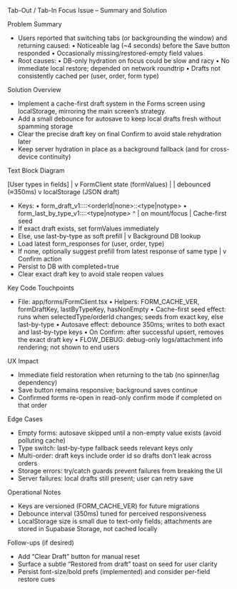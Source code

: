 Tab-Out / Tab-In Focus Issue – Summary and Solution

Problem Summary
- Users reported that switching tabs (or backgrounding the window) and returning caused:
  • Noticeable lag (~4 seconds) before the Save button responded
  • Occasionally missing/restored-empty field values
- Root causes:
  • DB-only hydration on focus could be slow and racy
  • No immediate local restore; depended on network roundtrip
  • Drafts not consistently cached per (user, order, form type)

Solution Overview
- Implement a cache-first draft system in the Forms screen using localStorage, mirroring the main screen’s strategy.
- Add a small debounce for autosave to keep local drafts fresh without spamming storage
- Clear the precise draft key on final Confirm to avoid stale rehydration later
- Keep server hydration in place as a background fallback (and for cross-device continuity)

Text Block Diagram

  [User types in fields]
        |
        v
  FormClient state (formValues)
        |
        | debounced (≈350ms)
        v
  localStorage (JSON draft)
  - Keys:
    • form_draft_v1::<uid>::<orderId|none>::<type|notype>
    • form_last_by_type_v1::<uid>::<type|notype>
        ^
        | on mount/focus
        |
  Cache-first seed
  - If exact draft exists, set formValues immediately
  - Else, use last-by-type as soft prefill
        |
        v
  Background DB lookup
  - Load latest form_responses for (user, order, type)
  - If none, optionally suggest prefill from latest response of same type
        |
        v
  Confirm action
  - Persist to DB with completed=true
  - Clear exact draft key to avoid stale reopen values

Key Code Touchpoints
- File: app/forms/FormClient.tsx
  • Helpers: FORM_CACHE_VER, formDraftKey, lastByTypeKey, hasNonEmpty
  • Cache-first seed effect: runs when selectedType/orderId changes; seeds from exact key, else last-by-type
  • Autosave effect: debounce 350ms; writes to both exact and last-by-type keys
  • On Confirm: after successful upsert, removes the exact draft key
  • FLOW_DEBUG: debug-only logs/attachment info rendering; not shown to end users

UX Impact
- Immediate field restoration when returning to the tab (no spinner/lag dependency)
- Save button remains responsive; background saves continue
- Confirmed forms re-open in read-only confirm mode if completed on that order

Edge Cases
- Empty forms: autosave skipped until a non-empty value exists (avoid polluting cache)
- Type switch: last-by-type fallback seeds relevant keys only
- Multi-order: draft keys include order id so drafts don’t leak across orders
- Storage errors: try/catch guards prevent failures from breaking the UI
- Server failures: local drafts still present; user can retry save

Operational Notes
- Keys are versioned (FORM_CACHE_VER) for future migrations
- Debounce interval (350ms) tuned for perceived responsiveness
- LocalStorage size is small due to text-only fields; attachments are stored in Supabase Storage, not cached locally

Follow-ups (if desired)
- Add “Clear Draft” button for manual reset
- Surface a subtle “Restored from draft” toast on seed for user clarity
- Persist font-size/bold prefs (implemented) and consider per-field restore cues
